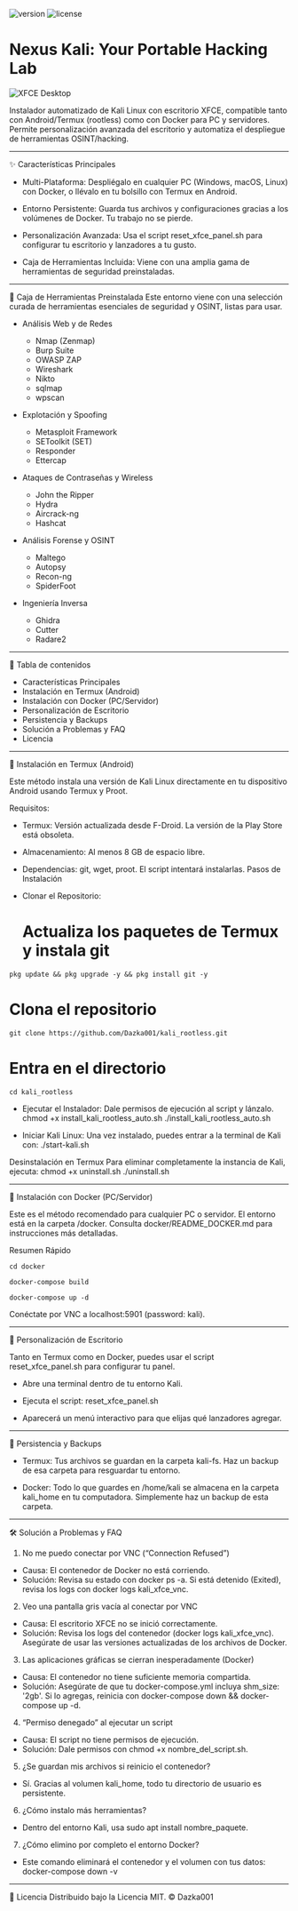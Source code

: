 ![version](https://img.shields.io/badge/version-1.0.0-green)
![license](https://img.shields.io/badge/license-MIT-blue)

# Nexus Kali: Your Portable Hacking Lab

![XFCE Desktop](assets/xfce_custom_panel.png)



Instalador automatizado de Kali Linux con escritorio XFCE, compatible tanto con Android/Termux (rootless) como con Docker para PC y servidores. Permite personalización avanzada del escritorio y automatiza el despliegue de herramientas OSINT/hacking.

---

✨ Características Principales
 
 * Multi-Plataforma: Despliégalo en cualquier PC (Windows, macOS, Linux) con Docker, o llévalo en tu bolsillo con Termux en Android.
 
 * Entorno Persistente: Guarda tus archivos y configuraciones gracias a los volúmenes de Docker. Tu trabajo no se pierde.
 
 * Personalización Avanzada: Usa el script reset_xfce_panel.sh para configurar tu escritorio y lanzadores a tu gusto.

 * Caja de Herramientas Incluida: Viene con una amplia gama de herramientas de seguridad preinstaladas.

---


🧰 Caja de Herramientas Preinstalada
Este entorno viene con una selección curada de herramientas esenciales de seguridad y OSINT, listas para usar.

 * Análisis Web y de Redes
   * Nmap (Zenmap)
   * Burp Suite
   * OWASP ZAP
   * Wireshark
   * Nikto
   * sqlmap
   * wpscan

 * Explotación y Spoofing
   * Metasploit Framework
   * SEToolkit (SET)
   * Responder
   * Ettercap

 * Ataques de Contraseñas y Wireless
   * John the Ripper
   * Hydra
   * Aircrack-ng
   * Hashcat

 * Análisis Forense y OSINT
   * Maltego
   * Autopsy
   * Recon-ng
   * SpiderFoot

 * Ingeniería Inversa
   * Ghidra
   * Cutter
   * Radare2

---

📜 Tabla de contenidos
 * Características Principales
 * Instalación en Termux (Android)
 * Instalación con Docker (PC/Servidor)
 * Personalización de Escritorio
 * Persistencia y Backups
 * Solución a Problemas y FAQ
 * Licencia

---

🚀 Instalación en Termux (Android)

Este método instala una versión de Kali Linux directamente en tu dispositivo Android usando Termux y Proot.

Requisitos:

 * Termux: Versión actualizada desde F-Droid. La versión de la Play Store está obsoleta.
 
 * Almacenamiento: Al menos 8 GB de espacio libre.

 * Dependencias: git, wget, proot. El script intentará instalarlas.
Pasos de Instalación
 
 * Clonar el Repositorio:
   # Actualiza los paquetes de Termux y instala git
`pkg update && pkg upgrade -y && pkg install git -y`

# Clona el repositorio
`git clone https://github.com/Dazka001/kali_rootless.git`

# Entra en el directorio

`cd kali_rootless`

 * Ejecutar el Instalador:
   Dale permisos de ejecución al script y lánzalo.
   chmod +x install_kali_rootless_auto.sh
./install_kali_rootless_auto.sh

 * Iniciar Kali Linux:
   Una vez instalado, puedes entrar a la terminal de Kali con:
   ./start-kali.sh

Desinstalación en Termux
Para eliminar completamente la instancia de Kali, ejecuta:
chmod +x uninstall.sh
./uninstall.sh

---

🐳 Instalación con Docker (PC/Servidor)

Este es el método recomendado para cualquier PC o servidor. El entorno está en la carpeta /docker. Consulta docker/README_DOCKER.md para instrucciones más detalladas.

Resumen Rápido

`cd docker`

`docker-compose build`

`docker-compose up -d`

Conéctate por VNC a localhost:5901 (password: kali).

---

🎨 Personalización de Escritorio

Tanto en Termux como en Docker, puedes usar el script reset_xfce_panel.sh para configurar tu panel.

 * Abre una terminal dentro de tu entorno Kali.

 * Ejecuta el script: reset_xfce_panel.sh

 * Aparecerá un menú interactivo para que elijas qué lanzadores agregar.

---

💾 Persistencia y Backups
 * Termux: Tus archivos se guardan en la carpeta kali-fs. Haz un backup de esa carpeta para resguardar tu entorno.
 
 * Docker: Todo lo que guardes en /home/kali se almacena en la carpeta kali_home en tu computadora. Simplemente haz un backup de esta carpeta.

---

🛠️ Solución a Problemas y FAQ

1. No me puedo conectar por VNC (“Connection Refused”)
 * Causa: El contenedor de Docker no está corriendo.
 * Solución: Revisa su estado con docker ps -a. Si está detenido (Exited), revisa los logs con docker logs kali_xfce_vnc.

2. Veo una pantalla gris vacía al conectar por VNC
 * Causa: El escritorio XFCE no se inició correctamente.
 * Solución: Revisa los logs del contenedor (docker logs kali_xfce_vnc). Asegúrate de usar las versiones actualizadas de los archivos de Docker.

3. Las aplicaciones gráficas se cierran inesperadamente (Docker)
 * Causa: El contenedor no tiene suficiente memoria compartida.
 * Solución: Asegúrate de que tu docker-compose.yml incluya shm_size: '2gb'. Si lo agregas, reinicia con docker-compose down && docker-compose up -d.

4. “Permiso denegado” al ejecutar un script
 * Causa: El script no tiene permisos de ejecución.
 * Solución: Dale permisos con chmod +x nombre_del_script.sh.

5. ¿Se guardan mis archivos si reinicio el contenedor?
 * Sí. Gracias al volumen kali_home, todo tu directorio de usuario es persistente.

6. ¿Cómo instalo más herramientas?
 * Dentro del entorno Kali, usa sudo apt install nombre_paquete.

7. ¿Cómo elimino por completo el entorno Docker?
 * Este comando eliminará el contenedor y el volumen con tus datos:
   docker-compose down -v

---

📄 Licencia
Distribuido bajo la Licencia MIT. © Dazka001

